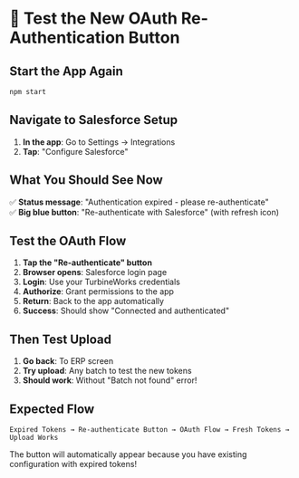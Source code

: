 # 🚀 Test the New OAuth Re-Authentication Button

## Start the App Again
```bash
npm start
```

## Navigate to Salesforce Setup
1. **In the app**: Go to Settings → Integrations  
2. **Tap**: "Configure Salesforce"

## What You Should See Now
✅ **Status message**: "Authentication expired - please re-authenticate"  
✅ **Big blue button**: "Re-authenticate with Salesforce" (with refresh icon)

## Test the OAuth Flow
1. **Tap the "Re-authenticate" button**
2. **Browser opens**: Salesforce login page
3. **Login**: Use your TurbineWorks credentials
4. **Authorize**: Grant permissions to the app
5. **Return**: Back to the app automatically
6. **Success**: Should show "Connected and authenticated"

## Then Test Upload
1. **Go back**: To ERP screen
2. **Try upload**: Any batch to test the new tokens
3. **Should work**: Without "Batch not found" error!

## Expected Flow
```
Expired Tokens → Re-authenticate Button → OAuth Flow → Fresh Tokens → Upload Works
```

The button will automatically appear because you have existing configuration with expired tokens!